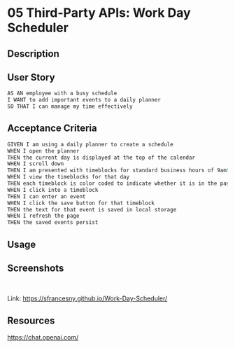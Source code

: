 # 05 Third-Party APIs: Work Day Scheduler
<!-- On-the-job ticket or feature request Challenges -->

## Description 


## User Story

```md
AS AN employee with a busy schedule
I WANT to add important events to a daily planner
SO THAT I can manage my time effectively
```

## Acceptance Criteria

```md
GIVEN I am using a daily planner to create a schedule
WHEN I open the planner
THEN the current day is displayed at the top of the calendar
WHEN I scroll down
THEN I am presented with timeblocks for standard business hours of 9am&ndash;5pm
WHEN I view the timeblocks for that day
THEN each timeblock is color coded to indicate whether it is in the past, present, or future
WHEN I click into a timeblock
THEN I can enter an event
WHEN I click the save button for that timeblock
THEN the text for that event is saved in local storage
WHEN I refresh the page
THEN the saved events persist
```

## Usage 



 ## Screenshots
<img src=""/>
<img src=""/> 
<img src=""/> 
<img src=""/>
<img src=""/> 


Link: https://sfrancesny.github.io/Work-Day-Scheduler/

## Resources
https://chat.openai.com/
